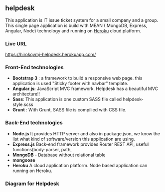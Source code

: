 ## helpdesk
This application is IT issue ticket system for a small company and a group. This single page application is build with MEAN ( MongoDB, Express, Angular, Node) technology and running on [Heroku](https://www.heroku.com/) cloud platform.

### Live URL 
https://hirokoymj-helpdesk.herokuapp.com/

### Front-End technologies
- **Bootstrap 3** : a framework to build a responsive web page. this application is used "Sticky footer with navbar" template. 
- **Angular.js**: JavaScript MVC framework. Helpdesk has a beautiful MVC architecture!!
- **Sass**: This application is one custom SASS file called helpdesk-style.scss
- **Grunt** : With Grunt, SASS file is compilied with CSS file. 


### Back-End technologies
- **Node.js**
It provides HTTP server and also in package.json, we know the list what kind of software/version this application are using. 
- **Express.js**
Back-end framework provides Router REST API, useful functions(body-parser, path, 
- **MongoDB** - Database without relational table
- **mongoose**
- **Heroku**
A cloud application platform. Node based application can running on Heroku.


### Diagram for Helpdesk 
